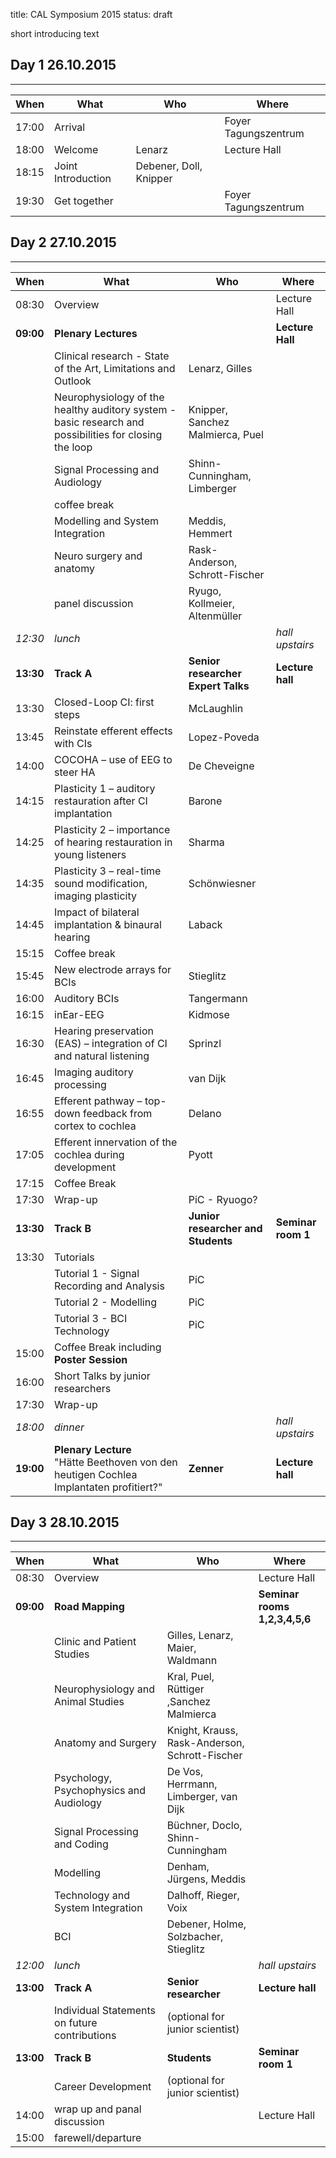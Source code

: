 title: CAL Symposium 2015
status: draft

short introducing text

## Day 1 26.10.2015
------------------

| When  |  What             | Who                   | Where              |
|------ |------             |-----                  |-------             |
| 17:00 | Arrival           |                       |Foyer Tagungszentrum|
| 18:00 | Welcome           | Lenarz                |Lecture Hall        |
| 18:15 | Joint Introduction| Debener, Doll, Knipper|                    |
| 19:30 | Get together      |                       |Foyer Tagungszentrum|


## Day 2 27.10.2015
------------------

| When | What | Who | Where |
|------ |------             |-----                  |-------             |
| 08:30 | Overview          |  |Lecture Hall |
| **09:00** | **Plenary Lectures**|  |**Lecture Hall** |
|       | Clinical research - State of the Art, Limitations and Outlook |Lenarz, Gilles |  |
|       | Neurophysiology of the healthy auditory system - basic research and possibilities for closing the loop | Knipper, Sanchez Malmierca, Puel |  |
|       | Signal Processing and Audiology | Shinn-Cunningham, Limberger|
|       | coffee break |  |  |
|       | Modelling and System Integration | Meddis, Hemmert | |
|       | Neuro surgery and anatomy | Rask-Anderson, Schrott-Fischer | |
|       | panel discussion | Ryugo, Kollmeier, Altenmüller |  |
|*12:30*| *lunch* | | *hall upstairs* |
| **13:30** |**Track A**| **Senior researcher** </br> **Expert Talks** | **Lecture hall**|
| 13:30 | Closed-Loop CI: first steps | McLaughlin |  |
| 13:45 | Reinstate efferent effects with CIs | Lopez-Poveda |  |
| 14:00 | COCOHA – use of EEG to steer HA | De Cheveigne |  |
| 14:15 | Plasticity 1 – auditory restauration after CI implantation | Barone |  |
| 14:25 | Plasticity 2 – importance of hearing restauration in young listeners | Sharma |  |
| 14:35 | Plasticity 3 – real-time sound modification, imaging plasticity | Schönwiesner |  |
| 14:45 | Impact of bilateral implantation & binaural hearing | Laback |  |
| 15:15 | Coffee break |  |  |
| 15:45 | New electrode arrays for BCIs | Stieglitz |  |
| 16:00 | Auditory BCIs | Tangermann |  |
| 16:15 | inEar-EEG | Kidmose |  |
| 16:30 | Hearing preservation (EAS) – integration of CI and natural listening | Sprinzl |  |
| 16:45 | Imaging auditory processing | van Dijk |  |
| 16:55 | Efferent pathway – top-down feedback from cortex to cochlea | Delano |  |
| 17:05 | Efferent innervation of the cochlea during development | Pyott |  |
| 17:15 | Coffee Break |  |  |
| 17:30 | Wrap-up | PiC - Ryuogo? |  |
| **13:30** |**Track B** | **Junior researcher and Students** | **Seminar room 1** |
| 13:30 | Tutorials                                 |     |   |
|       | Tutorial 1 - Signal Recording and Analysis| PiC |   |
|       | Tutorial 2 - Modelling                    | PiC |   |
|       | Tutorial 3 - BCI Technology               | PiC |   |
| 15:00 | Coffee Break including **Poster Session** |  |  |
| 16:00 | Short Talks by junior researchers |  |  |
| 17:30 | Wrap-up |  |  |
| *18:00* | *dinner* |  | *hall upstairs* |
| **19:00** | **Plenary Lecture** </br> "Hätte Beethoven von den heutigen Cochlea Implantaten profitiert?" | **Zenner** | **Lecture hall**|

## Day 3 28.10.2015
------------------

| When | What | Who | Where |
|------ |------             |-----                  |-------             |
| 08:30 | Overview          |  |Lecture Hall |
| **09:00** | **Road Mapping**|  |**Seminar rooms 1,2,3,4,5,6** |
|  | Clinic and Patient Studies | Gilles, Lenarz, Maier, Waldmann  |  |
|  | Neurophysiology and Animal Studies | Kral, Puel, Rüttiger ,Sanchez Malmierca |  |
|  | Anatomy and Surgery | Knight, Krauss, Rask-Anderson, Schrott-Fischer |  |
|  | Psychology, Psychophysics and Audiology | De Vos, Herrmann, Limberger, van Dijk |  |
|  | Signal Processing and Coding | Büchner, Doclo, Shinn-Cunningham |  |
|  | Modelling | Denham, Jürgens, Meddis |  |
|  | Technology and System Integration | Dalhoff, Rieger, Voix |  |
|  | BCI | Debener, Holme, Solzbacher, Stieglitz |  |
|*12:00*| *lunch* | | *hall upstairs* |
| **13:00** |**Track A**| **Senior researcher**| **Lecture hall**|
|           | Individual Statements on future contributions | (optional for junior scientist) |  |
| **13:00** |**Track B** | **Students** | **Seminar room 1** |
|           | Career Development | (optional for junior scientist) |  |
| 14:00 | wrap up and panal discussion |  | Lecture Hall |
| 15:00 | farewell/departure |  |  |
